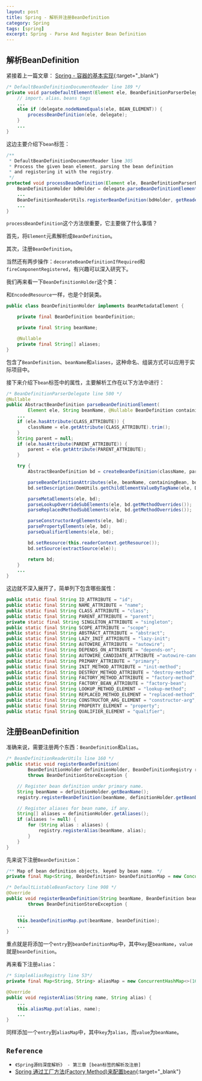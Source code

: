 ```yaml
---
layout: post
title: Spring - 解析并注册BeanDefinition
category: Spring
tags: [spring]
excerpt: Spring - Parse And Register Bean Definition
---
```


## 解析BeanDefinition  

紧接着上一篇文章： [Spring - 容器的基本实现](http://yaoyichen.cn/spring/2020/04/11/spring-basic-implementation-of-container.html){:target="_blank"}  

``` java
/* DefaultBeanDefinitionDocumentReader line 189 */
private void parseDefaultElement(Element ele, BeanDefinitionParserDelegate 
    // import、alias、beans tags
    ...
    else if (delegate.nodeNameEquals(ele, BEAN_ELEMENT)) {
        processBeanDefinition(ele, delegate);
    }
    ...
}
```

这边主要介绍下`bean`标签：  


``` java
/**
 * DefaultBeanDefinitionDocumentReader line 305
 * Process the given bean element, parsing the bean definition
 * and registering it with the registry.
 */
protected void processBeanDefinition(Element ele, BeanDefinitionParserDelegate delegate) {
    BeanDefinitionHolder bdHolder = delegate.parseBeanDefinitionElement(ele);
    ...
    BeanDefinitionReaderUtils.registerBeanDefinition(bdHolder, getReaderContext().getRegistry());
    ...
}
```

`processBeanDefinition`这个方法很重要，它主要做了什么事情？  

首先，将`Element`元素解析成`BeanDefinition`。  

其次，注册`BeanDefinition`。  

当然还有两步操作：`decorateBeanDefinitionIfRequired`和`fireComponentRegistered`，有兴趣可以深入研究下。  

我们再来看一下`BeanDefinitionHolder`这个类：  

和`EncodedResource`一样，也是个封装类。  


``` java
public class BeanDefinitionHolder implements BeanMetadataElement {

    private final BeanDefinition beanDefinition;

    private final String beanName;

    @Nullable
    private final String[] aliases;
}
```

包含了`BeanDefinition`、`beanName`和`aliases`，这种命名、组装方式可以应用于实际项目中。  


接下来介绍下`bean`标签中的属性，主要解析工作在以下方法中进行：  


``` java
/* BeanDefinitionParserDelegate line 500 */
@Nullable
public AbstractBeanDefinition parseBeanDefinitionElement(
        Element ele, String beanName, @Nullable BeanDefinition containingBean) {
    ...
    if (ele.hasAttribute(CLASS_ATTRIBUTE)) {
        className = ele.getAttribute(CLASS_ATTRIBUTE).trim();
    }
    String parent = null;
    if (ele.hasAttribute(PARENT_ATTRIBUTE)) {
        parent = ele.getAttribute(PARENT_ATTRIBUTE);
    }

    try {
        AbstractBeanDefinition bd = createBeanDefinition(className, parent);

        parseBeanDefinitionAttributes(ele, beanName, containingBean, bd);
        bd.setDescription(DomUtils.getChildElementValueByTagName(ele, DESCRIPTION_ELEMENT));

        parseMetaElements(ele, bd);
        parseLookupOverrideSubElements(ele, bd.getMethodOverrides());
        parseReplacedMethodSubElements(ele, bd.getMethodOverrides());

        parseConstructorArgElements(ele, bd);
        parsePropertyElements(ele, bd);
        parseQualifierElements(ele, bd);

        bd.setResource(this.readerContext.getResource());
        bd.setSource(extractSource(ele));

        return bd;
    }
    ...
}
```

这边就不深入展开了，简单列下包含哪些属性：  


``` java
public static final String ID_ATTRIBUTE = "id";
public static final String NAME_ATTRIBUTE = "name";
public static final String CLASS_ATTRIBUTE = "class";
public static final String PARENT_ATTRIBUTE = "parent";
private static final String SINGLETON_ATTRIBUTE = "singleton";
public static final String SCOPE_ATTRIBUTE = "scope";
public static final String ABSTRACT_ATTRIBUTE = "abstract";
public static final String LAZY_INIT_ATTRIBUTE = "lazy-init";
public static final String AUTOWIRE_ATTRIBUTE = "autowire";
public static final String DEPENDS_ON_ATTRIBUTE = "depends-on";
public static final String AUTOWIRE_CANDIDATE_ATTRIBUTE ="autowire-candidate"; 
public static final String PRIMARY_ATTRIBUTE = "primary";
public static final String INIT_METHOD_ATTRIBUTE = "init-method";
public static final String DESTROY_METHOD_ATTRIBUTE = "destroy-method";
public static final String FACTORY_METHOD_ATTRIBUTE = "factory-method";
public static final String FACTORY_BEAN_ATTRIBUTE = "factory-bean";
public static final String LOOKUP_METHOD_ELEMENT = "lookup-method";
public static final String REPLACED_METHOD_ELEMENT = "replaced-method";
public static final String CONSTRUCTOR_ARG_ELEMENT = "constructor-arg";
public static final String PROPERTY_ELEMENT = "property";
public static final String QUALIFIER_ELEMENT = "qualifier";
```


## 注册BeanDefinition  

准确来说，需要注册两个东西：`BeanDefinition`和`alias`。  

``` java
/* BeanDefinitionReaderUtils line 160 */
public static void registerBeanDefinition(
        BeanDefinitionHolder definitionHolder, BeanDefinitionRegistry registry)
        throws BeanDefinitionStoreException {

    // Register bean definition under primary name.
    String beanName = definitionHolder.getBeanName();
    registry.registerBeanDefinition(beanName, definitionHolder.getBeanDefinition());

    // Register aliases for bean name, if any.
    String[] aliases = definitionHolder.getAliases();
    if (aliases != null) {
        for (String alias : aliases) {
            registry.registerAlias(beanName, alias);
        }
    }
}
```

先来说下注册`BeanDefinition`：  

``` java
/** Map of bean definition objects, keyed by bean name. */
private final Map<String, BeanDefinition> beanDefinitionMap = new ConcurrentHashMap<>(256);

/* DefaultListableBeanFactory line 908 */
@Override
public void registerBeanDefinition(String beanName, BeanDefinition beanDefinition)
        throws BeanDefinitionStoreException {

    ...
    this.beanDefinitionMap.put(beanName, beanDefinition);
    ...
}
```

重点就是将添加一个`entry`到`beanDefinitionMap`中，其中`key`是`beanName`，`value`就是`beanDefinition`。  


再来看下注册`alias`：  


``` java
/* SimpleAliasRegistry line 53*/
private final Map<String, String> aliasMap = new ConcurrentHashMap<>(16);

@Override
public void registerAlias(String name, String alias) {
    ...
    this.aliasMap.put(alias, name);
    ...
}
```

同样添加一个`entry`到`aliasMap`中，其中`key`为`alias`，而`value`为`beanName`。  


## `Reference`  
- `《Spring源码深度解析》 - 第三章 [bean标签的解析及注册]`
- [Spring 通过工厂方法(Factory Method)来配置bean](https://www.cnblogs.com/mochaMM/p/6925366.html){:target="_blank"}